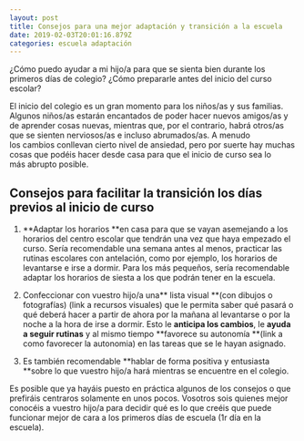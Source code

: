 ```yaml
---
layout: post
title: Consejos para una mejor adaptación y transición a la escuela
date: 2019-02-03T20:01:16.879Z
categories: escuela adaptación
---
```

¿Cómo puedo ayudar a mi hijo/a para que se sienta bien durante los primeros días de colegio? ¿Cómo prepararle antes del inicio del curso escolar?

El inicio del colegio es un gran momento para los niños/as y sus familias. Algunos niños/as estarán encantados de poder hacer nuevos amigos/as y de aprender cosas nuevas, mientras que, por el contrario, habrá otros/as que se sienten nerviosos/as e incluso abrumados/as. A menudo los cambios conllevan cierto nivel de ansiedad, pero por suerte hay muchas cosas que podéis hacer desde casa para que el inicio de curso sea lo más abrupto posible.

## Consejos para facilitar la transición los días previos al inicio de curso

1. **Adaptar los horarios **en casa para que se vayan asemejando a los horarios del centro escolar que tendrán una vez que haya empezado el curso. Sería recomendable una semana antes al menos, practicar las rutinas escolares con antelación, como por ejemplo, los horarios de levantarse e irse a dormir. Para los más pequeños, sería recomendable adaptar los horarios de siesta a los que podrán tener en la escuela.

2. Confeccionar con vuestro hijo/a una** lista visual **(con dibujos o fotografías) (link a recursos visuales) que le permita saber qué pasará o qué deberá hacer a partir de ahora por la mañana al levantarse o por la noche a la hora de irse a dormir. Esto le **anticipa los cambios**, le **ayuda a seguir rutinas** y al mismo tiempo **favorece su autonomía **(link a como favorecer la autonomia) en las tareas que se le hayan asignado.

3. Es también recomendable **hablar de forma positiva y entusiasta **sobre lo que vuestro hijo/a hará mientras se encuentre en el colegio. 

Es posible que ya hayáis puesto en práctica algunos de los consejos o que prefiráis centraros solamente en unos pocos. Vosotros sois quienes mejor conocéis a vuestro hijo/a para decidir qué es lo que creéis que puede funcionar mejor de cara a los primeros días de escuela (1r día en la escuela).
